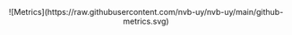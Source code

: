 <div align="center">
![Metrics](https://raw.githubusercontent.com/nvb-uy/nvb-uy/main/github-metrics.svg)
</div>
